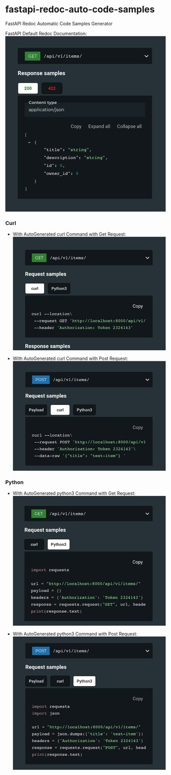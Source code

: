 # fastapi-redoc-auto-code-samples
FastAPI Redoc Automatic Code Samples Generator

FastAPI Default Redoc Documentation:
![Alt text](docs/default.png?raw=true "Default Redoc Documentation")

### Curl
- With AutoGenerated curl Command with Get Request:
![Alt text](docs/curl-get.png?raw=true "Curl Get")

- With AutoGenerated curl Command with Post Request:
![Alt text](docs/curl-post.png?raw=true "Curl Post")

### Python

- With AutoGenerated python3 Command with Get Request:
![Alt text](docs/python-get.png?raw=true "Python3 Get")

- With AutoGenerated python3 Command with Post Request:
![Alt text](docs/python-post.png?raw=true "Python3 Post")